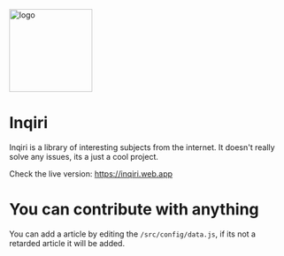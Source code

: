 <img src="https://external-content.duckduckgo.com/iu/?u=http%3A%2F%2Fchicagotonight.wttw.com%2Fsites%2Fdefault%2Ffiles%2Ffield%2Fimage%2Fbrain-512758_1280.png&f=1&nofb=1" alt="logo" width="150px"/>

# Inqiri

Inqiri is a library of interesting subjects from the internet. It doesn't really solve any issues, its a just a cool project.

Check the live version: https://inqiri.web.app

# You can contribute with anything

You can add a article by editing the `/src/config/data.js`, if its not a retarded article it will be added.
